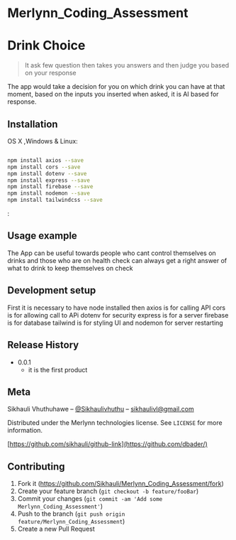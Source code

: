 # Merlynn_Coding_Assessment


# Drink Choice
> It ask few question then takes you answers and then judge you based on your response  


The app would take a decision for you on which drink you can have at that moment,
based on the inputs you inserted when asked, it is AI based for response.


## Installation

OS X ,Windows & Linux:

```sh

npm install axios --save
npm install cors --save
npm install dotenv --save
npm install express --save
npm install firebase --save
npm install nodemon --save
npm install tailwindcss --save

```

:


## Usage example

The App can be useful towards people who cant control themselves on drinks and those who are on health check
can always get a right answer of what to drink to keep themselves on check 

## Development setup

First it is necessary to have node installed then axios is for calling API cors is for allowing call to APi
dotenv for security express is for a server firebase is for database tailwind is for styling UI and nodemon 
for server restarting


## Release History

* 0.0.1
    * it is the first product 


## Meta

Sikhauli Vhuthuhawe – [@Sikhaulivhuthu](https://twitter.com/Sikhaulivhuthu) – sikhaulivl@gmail.com

Distributed under the Merlynn technologies license. See ``LICENSE`` for more information.

[https://github.com/sikhauli/github-link](https://github.com/dbader/)

## Contributing

1. Fork it (https://github.com/Sikhauli/Merlynn_Coding_Assessment/fork)
2. Create your feature branch (`git checkout -b feature/fooBar`)
3. Commit your changes (`git commit -am 'Add some Merlynn_Coding_Assessment'`)
4. Push to the branch (`git push origin feature/Merlynn_Coding_Assessment`)
5. Create a new Pull Request

